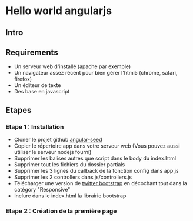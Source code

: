 Hello world angularjs
=====================

Intro
-----

Requirements
------------

- Un serveur web d'installé (apache par exemple)
- Un navigateur assez récent pour bien gérer l'html5 (chrome, safari, firefox)
- Un éditeur de texte
- Des base en javascript

Etapes
------

### Etape 1 : Installation

- Cloner le projet github [angular-seed](https://github.com/angular/angular-seed)
- Copier le répertoire app dans votre serveur web (Vous pouvez aussi utiliser le serveur nodejs fourni)
- Supprimer les balises autres que script dans le body du index.html
- Supprimer tout les fichiers du dossier partials
- Supprimer les 3 lignes du callback de la fonction config dans app.js
- Supprimer les 2 controllers dans js/controllers.js
- Télécharger une version de [twitter bootstrap](http://twitter.github.io/bootstrap/customize.html) en décochant tout dans la catégory "Responsive"
- Inclure dans le index.html la librairie bootstrap

### Etape 2 : Création de la première page
